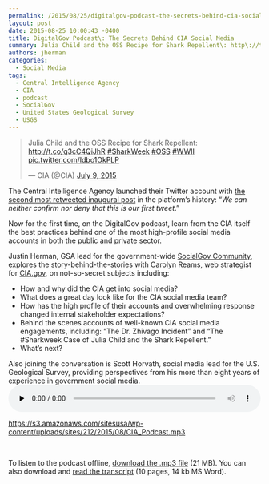 ```yaml
---
permalink: /2015/08/25/digitalgov-podcast-the-secrets-behind-cia-social-media/
layout: post
date: 2015-08-25 10:00:43 -0400
title: DigitalGov Podcast\: The Secrets Behind CIA Social Media
summary: Julia Child and the OSS Recipe for Shark Repellent\: http\://t.co/q3cC4QiJhR #SharkWeek #OSS #WWII pic.twitter.com/Idbo1OkPLP &mdash; CIA (@CIA) July 9, 2015 The Central Intelligence Agency launched their Twitter account with the second most retweeted inaugural post in the platform&rsquo;s history\: &ldquo;We can neither confirm nor deny that this is our first tweet.&rdquo; Now for the first
authors: jherman
categories:
  - Social Media
tags:
  - Central Intelligence Agency
  - CIA
  - podcast
  - SocialGov
  - United States Geological Survey
  - USGS
---
```


<blockquote class="twitter-tweet" lang="en">
  <p dir="ltr" lang="en">
    Julia Child and the OSS Recipe for Shark Repellent: <a href="http://t.co/q3cC4QiJhR">http://t.co/q3cC4QiJhR</a> <a href="https://twitter.com/hashtag/SharkWeek?src=hash">#SharkWeek</a> <a href="https://twitter.com/hashtag/OSS?src=hash">#OSS</a> <a href="https://twitter.com/hashtag/WWII?src=hash">#WWII</a> <a href="http://t.co/Idbo1OkPLP">pic.twitter.com/Idbo1OkPLP</a>
  </p>
  
  <p>
    — CIA (@CIA) <a href="https://twitter.com/CIA/status/619224775483785216">July 9, 2015</a>
  </p>
</blockquote>

The Central Intelligence Agency launched their Twitter account with [the second most retweeted inaugural post](https://twitter.com/CIA/status/474971393852182528) in the platform’s history: “_We can neither confirm nor deny that this is our first tweet_.”

Now for the first time, on the DigitalGov podcast, learn from the CIA itself the best practices behind one of the most high-profile social media accounts in both the public and private sector.

Justin Herman, GSA lead for the government-wide [SocialGov Community](https://www.WHATEVER/communities/social-media/), explores the story-behind-the-stories with Carolyn Reams, web strategist for [CIA.gov](https://www.cia.gov/index.html), on not-so-secret subjects including:

  * How and why did the CIA get into social media?
  * What does a great day look like for the CIA social media team?
  * How has the high profile of their accounts and overwhelming response changed internal stakeholder expectations?
  * Behind the scenes accounts of well-known CIA social media engagements, including: “The Dr. Zhivago Incident” and “The #Sharkweek Case of Julia Child and the Shark Repellent.”
  * What’s next?

Also joining the conversation is Scott Horvath, social media lead for the U.S. Geological Survey, providing perspectives from his more than eight years of experience in government social media.<audio class="wp-audio-shortcode" id="audio-302122-4" preload="none" style="width: 100%;" controls="controls"><source type="audio/mpeg" src="https://s3.amazonaws.com/sitesusa/wp-content/uploads/sites/212/2015/08/CIA\_Podcast.mp3?\_=4" />

<https://s3.amazonaws.com/sitesusa/wp-content/uploads/sites/212/2015/08/CIA_Podcast.mp3></audio> 

&nbsp;

To listen to the podcast offline, [download the .mp3 file](https://s3.amazonaws.com/sitesusa/wp-content/uploads/sites/212/2015/08/CIA_Podcast.mp3) (21 MB). You can also download and [read the transcript](https://s3.amazonaws.com/sitesusa/wp-content/uploads/sites/212/2015/08/CIA-Social-Media-Podcast-Aug-2015-Transcript.docx) (10 pages, 14 kb MS Word).